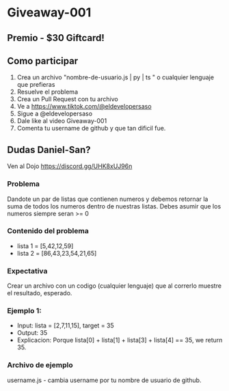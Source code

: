 # Giveaway-001
 ## Premio - $30 Giftcard!
 ## Como participar 
  1. Crea un archivo "nombre-de-usuario.js | py | ts " o cualquier lenguaje que prefieras
  2. Resuelve el problema
  2. Crea un Pull Request con tu archivo 
  3. Ve a https://www.tiktok.com/@eldevelopersaso
  4. Sigue a @eldevelopersaso
  5. Dale like al video Giveaway-001
  6. Comenta tu username de github y que tan dificil fue.

## Dudas Daniel-San?
Ven al Dojo https://discord.gg/UHK8xUJ96n

 ### Problema
 Dandote un par de listas que contienen numeros y debemos retornar la suma de todos los numeros dentro de nuestras listas.
 Debes asumir que los numeros siempre seran >= 0
 
### Contenido del problema
* lista 1 = [5,42,12,59]
* lista 2 = [86,43,23,54,21,65] 
  
### Expectativa
Crear un archivo con un codigo (cualquier lenguaje) que al correrlo muestre el resultado, esperado.
 
### Ejemplo 1:
* Input: lista = [2,7,11,15], target = 35
* Output: 35
* Explicacion: Porque lista[0] + lista[1] + lista[3] + lista[4] == 35, we return 35.

### Archivo de ejemplo
username.js - cambia username por tu nombre de usuario de github.
